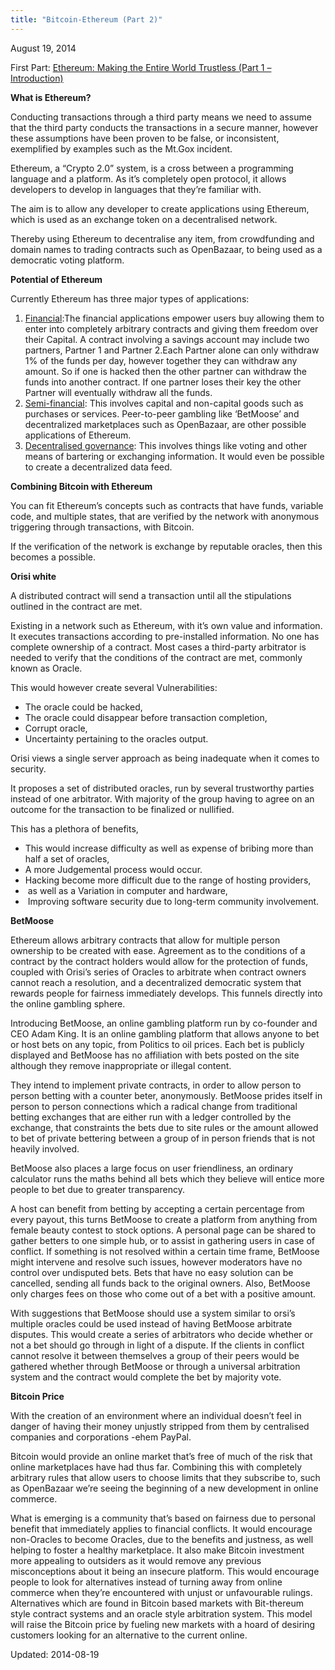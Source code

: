```yaml
---
title: "Bitcoin-Ethereum (Part 2)"
---
```


<span>August 19, 2014</span>

<p>First Part: <a href="https://g-i-r.github.io/deepdotweb/2014/08/18/ethereum-making-entire-world-trustless/">Ethereum: Making the Entire World Trustless (Part 1 &#8211; Introduction)</a></p>
<p><strong>What is Ethereum?</strong></p>
<p>Conducting transactions through a third party means we need to assume that the third party conducts the transactions in a secure manner, however these assumptions have been proven to be false, or inconsistent, exemplified by examples such as the Mt.Gox incident.</p>
<p>Ethereum, a “Crypto 2.0” system, is a cross between a programming language and a platform. As it’s completely open protocol, it allows developers to develop in languages that they’re familiar with.</p>
<p>The aim is to allow any developer to create applications using Ethereum, which is used as an exchange token on a decentralised network.</p>
<p>Thereby using Ethereum to decentralise any item, from crowdfunding and domain names to trading contracts such as OpenBazaar, to being used as a democratic voting platform.</p>
<p><strong>Potential of Ethereum</strong></p>
<p>Currently Ethereum has three major types of applications:</p>
<ol>
<li><span style="text-decoration: underline;">Financial</span>:The financial applications empower users buy allowing them to enter into completely arbitrary contracts and giving them freedom over their Capital. A contract involving a savings account may include two partners, Partner 1 and Partner 2.Each Partner alone can only withdraw 1% of the funds per day, however together they can withdraw any amount. So if one is hacked then the other partner can withdraw the funds into another contract. If one partner loses their key the other Partner will eventually withdraw all the funds.</li>
<li><span style="text-decoration: underline;">Semi-financial</span>: This involves capital and non-capital goods such as purchases or services. Peer-to-peer gambling like ‘BetMoose’ and decentralized marketplaces such as OpenBazaar, are other possible applications of Ethereum.</li>
<li><span style="text-decoration: underline;">Decentralised governance</span>: This involves things like voting and other means of bartering or exchanging information. It would even be possible to create a decentralized data feed.</li>
</ol>
<p><strong>Combining Bitcoin with Ethereum</strong></p>
<p>You can fit Ethereum’s concepts such as contracts that have funds, variable code, and multiple states, that are verified by the network with anonymous triggering through transactions, with Bitcoin.</p>
<p>If the verification of the network is exchange by reputable oracles, then this becomes a possible.</p>
<p><strong>Orisi white</strong></p>
<p>A distributed contract will send a transaction until all the stipulations outlined in the contract are met.</p>
<p>Existing in a network such as Ethereum, with it’s own value and information. It executes transactions according to pre-installed information. No one has complete ownership of a contract. Most cases a third-party arbitrator is needed to verify that the conditions of the contract are met, commonly known as Oracle.</p>
<p>This would however create several Vulnerabilities:</p>
<ul>
<li>The oracle could be hacked,</li>
<li>The oracle could disappear before transaction completion,</li>
<li>Corrupt oracle,</li>
<li>Uncertainty pertaining to the oracles output.</li>
</ul>
<p>Orisi views a single server approach as being inadequate when it comes to security.</p>
<p>It proposes a set of distributed oracles, run by several trustworthy parties instead of one arbitrator. With majority of the group having to agree on an outcome for the transaction to be finalized or nullified.</p>
<p>This has a plethora of benefits,</p>
<ul>
<li>This would increase difficulty as well as expense of bribing more than half a set of oracles,</li>
<li>A more Judgemental process would occur.</li>
<li>Hacking become more difficult due to the range of hosting providers,</li>
<li> as well as a Variation in computer and hardware,</li>
<li> Improving software security due to long-term community involvement.</li>
</ul>
<p><strong>BetMoose</strong></p>
<p>Ethereum allows arbitrary contracts that allow for multiple person ownership to be created with ease. Agreement as to the conditions of a contract by the contract holders would allow for the protection of funds, coupled with Orisi’s series of Oracles to arbitrate when contract owners cannot reach a resolution, and a decentralized democratic system that rewards people for fairness immediately develops. This funnels directly into the online gambling sphere.</p>
<p>Introducing BetMoose, an online gambling platform run by co-founder and CEO Adam King. It is an online gambling platform that allows anyone to bet or host bets on any topic, from Politics to oil prices. Each bet is publicly displayed and BetMoose has no affiliation with bets posted on the site although they remove inappropriate or illegal content.</p>
<p>They intend to implement private contracts, in order to allow person to person betting with a counter beter, anonymously. BetMoose prides itself in person to person connections which a radical change from traditional betting exchanges that are either run with a ledger controlled by the exchange, that constraints the bets due to site rules or the amount allowed to bet of private bettering between a group of in person friends that is not heavily involved.</p>
<p>BetMoose also places a large focus on user friendliness, an ordinary calculator runs the maths behind all bets which they believe will entice more people to bet due to greater transparency.</p>
<p>A host can benefit from betting by accepting a certain percentage from every payout, this turns BetMoose to create a platform from anything from female beauty contest to stock options. A personal page can be shared to gather betters to one simple hub, or to assist in gathering users in case of conflict. If something is not resolved within a certain time frame, BetMoose might intervene and resolve such issues, however moderators have no control over undisputed bets. Bets that have no easy solution can be cancelled, sending all funds back to the original owners. Also, BetMoose only charges fees on those who come out of a bet with a positive amount.</p>
<p>With suggestions that BetMoose should use a system similar to orsi’s multiple oracles could be used instead of having BetMoose arbitrate disputes. This would create a series of arbitrators who decide whether or not a bet should go through in light of a dispute. If the clients in conflict cannot resolve it between themselves a group of their peers would be gathered whether through BetMoose or through a universal arbitration system and the contract would complete the bet by majority vote.</p>
<p><strong>Bitcoin Price</strong></p>
<p>With the creation of an environment where an individual doesn’t feel in danger of having their money unjustly stripped from them by centralised companies and corporations -ehem PayPal.</p>
<p>Bitcoin would provide an online market that’s free of much of the risk that online marketplaces have had thus far. Combining this with completely arbitrary rules that allow users to choose limits that they subscribe to, such as OpenBazaar we’re seeing the beginning of a new development in online commerce.</p>
<p>What is emerging is a community that’s based on fairness due to personal benefit that immediately applies to financial conflicts. It would encourage non-Oracles to become Oracles, due to the benefits and justness, as well helping to foster a healthy marketplace. It also make Bitcoin investment more appealing to outsiders as it would remove any previous misconceptions about it being an insecure platform. This would encourage people to look for alternatives instead of turning away from online commerce when they’re encountered with unjust or unfavourable rulings. Alternatives which are found in Bitcoin based markets with Bit-thereum style contract systems and an oracle style arbitration system. This model will raise the Bitcoin price by fueling new markets with a hoard of desiring customers looking for an alternative to the current online.</p>

Updated: 2014-08-19